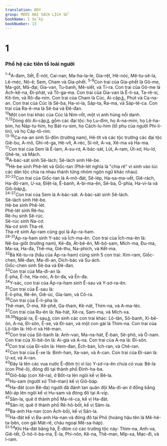 ```yaml
---
translation: BDY
group: MƯƠI HAI SÁCH LỊCH SỬ
bookName: I Sử ký 
bookNumber: 13
---
```


<div class="title"><h1>1</h1><h3>Phổ hệ các tiên tổ loài người</h3></div>
<span class="verse 1su_1_1 1su_1_2 1su_1_3 1su_1_4"><sup>1-4</sup>A-đam, Sết, Ê-nót, Cai-nan, Ma-ha-la-le, Gia-rệt, Hê-nóc, Mê-tu-sê-la, Lê-méc, Nô-ê; Sem, Cham và Gia-phết. </span>
<span class="verse 1su_1_5 1su_1_6 1su_1_7 1su_1_8 1su_1_9"><sup>5-9</sup>Con trai của Gia-phết là Gô-me, Ma-gót, Mã-đại, Gia-van, Tu-banh, Mê-siết, và Ti-ra. Con trai của Gô-me là Ách-kê-na, Đi-phát, và Tô-ga-ma. Con trai của Gia-van là Ê-li-sa, Ta-rê-si, Kít-tim, và Rô-đa-nim. Con trai của Cham là Cúc, Ai-cập<a href="#" data-toggle="tooltip" data-placement="bottom" title="Nt Mizraim (Mích-ra-im) tên của Ai-cập">⚓</a>, Phút và Ca-na-an. Con trai của Cúc là Sê-ba, Ha-vi-la, Sáp-ta, Ra-ma, và Sáp-tê-ca. Con trai của Ra-ê-ma là Sê-ba và Đê-đan.<br/></span>
<span class="verse 1su_1_10"><sup>10</sup>Một con trai khác của Cúc là Nim-rốt, một vị anh hùng nổi danh.<br/></span>
<span class="verse 1su_1_11 1su_1_12"><sup>11,12</sup>Dòng dõi Ai-cập<a href="#" data-toggle="tooltip" data-placement="bottom" title="Nt Mizraim (Mích-ra-im) tên của Ai-cập">⚓</a> gồm các đại tộc: họ Lu-đim, họ A-na-mim, họ Lê-ha-bim, họ Náp-tu-him, họ Bát-ru-sim, họ Cách-lu-him (tổ phụ của người Phi-li-tin), và họ Cáp-tô-rim.<br/></span>
<span class="verse 1su_1_13 1su_1_14 1su_1_15 1su_1_16"><sup>13-16</sup>Ca-na-an sinh Si-đôn (trưởng nam), Hê-tít và các tộc trưởng các đại tộc Giê-bu, A-mô, Ghi-rê-ga, Hê-vít, A-réc, Si-nít, A-va, Xê-ma và Ha-ma.<br/></span>
<span class="verse 1su_1_17"><sup>17</sup>Con trai của Sem là Ê-lam, A-su-rơ, A-bác-sát, Lút, A-ram, Út-xơ, Hu-lơ, Ghê-te, và Mách.<br/></span>
<span class="verse 1su_1_18"><sup>18</sup>A-bác-sát sinh Sê-lách; Sê-lách sinh Hê-be.<br/></span>
<span class="verse 1su_1_19"><sup>19</sup>Hê-be sinh Phê-lét và Giốc-tan (Phê-lét nghĩa là &#34;chia rẽ&#34; vì sinh vào lúc các dân tộc chia ra nhau thành từng nhóm ngôn ngữ khác nhau).<br/></span>
<span class="verse 1su_1_20 1su_1_21 1su_1_22 1su_1_23"><sup>20-23</sup>Con trai của Giốc-tan là A-mô-đát, Sê-lép, Ha-sa-ma-vết, Giê-rách, Ha-đô-ram, U-xa, Điệt-la, Ê-banh, A-bi-ma-ên, Sê-ba, Ô-phia, Ha-vi-la và Giô-báp<a href="#" data-toggle="tooltip" data-placement="bottom" title="Giô-báp có nghĩa Gióp là cha">⚓</a>.<br/></span>
<span class="verse 1su_1_24 1su_1_25 1su_1_26 1su_1_27"><sup>24-27</sup>Con trai của Sem là A-bác-sát. A-bác-sát sinh Sê-lách.<br/>Sê-lách sinh Hê-be.<br/>Hê-be sinh Phê-lét.<br/>Phê-lét sinh Rê-hu.<br/>Rê-hu sinh Sê-rúc.<br/>Sê-rúc sinh Na-cơ.<br/>Na-cơ sinh Tha-rê.<br/>Tha-rê sinh Áp-ram cũng gọi là Áp-ra-ham.<br/></span>
<span class="verse 1su_1_28 1su_1_29 1su_1_30 1su_1_31"><sup>28-31</sup>Áp-ra-ham sinh Y-sác và Ích-ma-ên. Con trai của Ích-ma-ên là:<br/>Nê-ba-giốt (trưởng nam), Kê-đa, Át-bê-ên, Mi-bô-sam, Mích-ma, Đu-ma, Ma-sa, Ha-đa, Thê-ma, Giê-thu, Na-phích, và Kết-ma.<br/></span>
<span class="verse 1su_1_32"><sup>32</sup>Bà Kê-tu-ra (hầu của Áp-ra-ham) cũng sinh 5 con trai: Xim-ram, Giốc-chen, Mê-đan, Ma-đi-an, Dích-bác và Su-ách.<br/>Giốc-chen sinh Sê-ba và Đê-đan.<br/></span>
<span class="verse 1su_1_33"><sup>33</sup>Con trai của Ma-đi-an là:<br/>Ê-pha, Ê-he, Ha-nóc, A-bi-đa, và Ên-đa.<br/></span>
<span class="verse 1su_1_34"><sup>34</sup>Y-sác, con trai của Áp-ra-ham sinh Ê-sau và Y-sơ-ra-ên.<br/></span>
<span class="verse 1su_1_35"><sup>35</sup>Con trai của Ê-sau là:<br/>Ê-li-pha, Rê-ên, Giê-úc, Gia-lam, và Cô-ra.<br/></span>
<span class="verse 1su_1_36"><sup>36</sup>Con trai của Ê-li-pha là:<br/>Thê-man, Ô-ma, Xê-phê, Ga-tham, Kê-nát, Thim-na, và A-ma-léc.<br/></span>
<span class="verse 1su_1_37"><sup>37</sup>Con trai của Ru-ên là: Na-hát, Xê-ra, Sam-ma, và Mích-xa.<br/></span>
<span class="verse 1su_1_38 1su_1_39"><sup>38,39</sup>Ngoài ra, Ê-sau<a href="#" data-toggle="tooltip" data-placement="bottom" title="Nt Sê-i-rơ">⚓</a> còn sinh các con trai khác: Lô-tân, Sô-banh, Xi-bê-ôn, A-na, Đi-sôn, Ê-xe, và Đi-san, và một con gái là Thim-na. Con trai của Lô-tân là: Hô-ri và Hê-man.<br/></span>
<span class="verse 1su_1_40"><sup>40</sup>Con trai của Sô-banh là: Anh-van, Ma-na-hát, Ê-ban, Sê-phô, và Ô-nam. Con trai của Xi-bê-ôn là: Ai-gia và A-na. Con trai của A-na là: Đi-sôn.<br/></span>
<span class="verse 1su_1_41"><sup>41</sup>Con trai của Đi-sôn là: Hem-đan, Êch-ban, Ích-ran, và Chê-ran.<br/></span>
<span class="verse 1su_1_42"><sup>42</sup>Con trai của Ê-xe là: Binh-han, Xa-van, và A-can. Con trai của Đi-san là: U-xơ, và A-ran.<br/></span>
<span class="verse 1su_1_43"><sup>43</sup>Đây là tên các vua nước Ê-đôm trị vì lúc Y-sơ-ra-ên chưa có vua: Bê-la (con Phê-ô), đóng đô tại thành phố Đinh-ha-ba.<br/></span>
<span class="verse 1su_1_44"><sup>44</sup>Giô-báp (con Xê-ra), ở Bốt-ra lên ngôi kế vị Bê-la.<br/></span>
<span class="verse 1su_1_45"><sup>45</sup>Hu-sam (người xứ Thê-man) kế vị Giô-báp.<br/></span>
<span class="verse 1su_1_46"><sup>46</sup>Ha-đát (con Bê-đa) người đã đánh tan quân đội Ma-đi-an ở đồng bằng Mô-áp lên ngôi kế vị Hu-sam và đóng đô tại A-víp.<br/></span>
<span class="verse 1su_1_47"><sup>47</sup>Sân-la, quê ở thành phố Ma-rê-ca, kế vị Ha-đát.<br/></span>
<span class="verse 1su_1_48"><sup>48</sup>Sân-lơ, quê ở thành phố Rê-hô-bốt, kế vị Sâm-la.<br/></span>
<span class="verse 1su_1_49"><sup>49</sup>Ba-anh Ha-nan (con Ách-bồ), kế vị Sân-la.<br/></span>
<span class="verse 1su_1_50"><sup>50</sup>Ha-đát kế vị Ba-anh Ha-nan và đóng đô tại Phô (hoàng hậu tên là Mê-hê-ta-bên, con gái Mát-rê, cháu ngoại Mê-sa-háp).<br/></span>
<span class="verse 1su_1_51 1su_1_52 1su_1_53 1su_1_54"><sup>51-54</sup>Khi Ha-đát băng hà, Ê-đôm có các trưởng tộc này: Thim-na, Anh-va, Giê-tết, Ô-hô-li-ba-ma, Ê-la, Phi-nôn, Kê-na, Thê-man, Míp-xa, Mạc-đi, và I-ram.</span>
